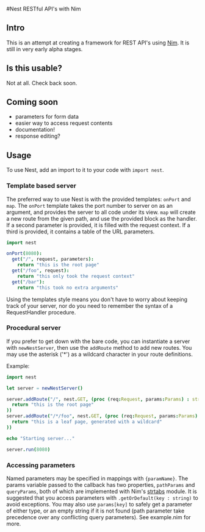 #Nest
RESTful API's with Nim

## Intro
This is an attempt at creating a framework for REST API's using [Nim](http://nim-lang.org). It is still in very early alpha stages.

## Is this usable?
Not at all. Check back soon.

## Coming soon
- parameters for form data
- easier way to access request contents
- documentation!
- response editing?

## Usage
To use Nest, add an import to it to your code with `import nest`.

### Template based server
The preferred way to use Nest is with the provided templates: `onPort` and `map`. The `onPort` template takes the port number to server on as an argument, and provides the server to all code under its view. `map` will create a new route from the given path, and use the provided block as the handler. If a second parameter is provided, it is filled with the request context. If a third is provided, it contains a table of the URL parameters.

```nim
import nest

onPort(8080):
  get("/", request, parameters):
    return "this is the root page"
  get("/foo", request):
    return "this only took the request context"
  get("/bar"):
    return "this took no extra arguments"
```

Using the templates style means you don't have to worry about keeping track of your server, nor do you need to remember the syntax of a RequestHandler procedure.

### Procedural server
If you prefer to get down with the bare code, you can instantiate a server with `newNestServer`, then use the `addRoute` method to add new routes. You may use the asterisk ('*') as a wildcard character in your route definitions.

Example:
```nim
import nest

let server = newNestServer()

server.addRoute("/", nest.GET, (proc (req:Request, params:Params) : string =
  return "this is the root page"
))
server.addRoute("/*/foo", nest.GET, (proc (req:Request, params:Params) : string =
  return "this is a leaf page, generated with a wildcard"
))

echo "Starting server..."

server.run(8080)
```

### Accessing parameters
Named parameters may be specified in mappings with `{paramName}`. The params variable passed to the callback has two properties, `pathParams` and `queryParams`, both of which are implemented with Nim's [strtabs](http://nim-lang.org/docs/strtabs.html) module. It is suggested that you access parameters with `.getOrDefault(key : string)` to avoid exceptions. You may also use `params[key]` to safely get a parameter of either type, or an empty string if it is not found (path parameter take precedence over any conflicting query parameters). See example.nim for more.

